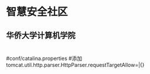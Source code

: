 ﻿# 智慧安全社区
## 华侨大学计算机学院
#
#conf/catalina.properties
#添加tomcat.util.http.parser.HttpParser.requestTargetAllow=|{}